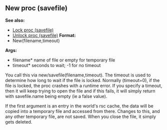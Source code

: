 ## New proc (savefile)
**See also:**
*   [Lock proc (savefile)](/ref/savefile/proc/Lock.md) 
*   [Unlock proc (savefile)](/ref/savefile/proc/Unlock.md) <!-- -->
**Format:**
*   New(filename,timeout)
<!-- -->
**Args:**
*   filename* name of file or empty for temporary file
*   timeout* seconds to wait; -1 for no timeout


You call this via new/savefile(filename,timeout). The timeout
is used to determine how long to wait if the file is locked. Normally
(timeout=0), if the file is locked, the proc crashes with a runtime
error. If you specify a timeout, then it will keep trying to open the
file and if this fails, it will simply return with savefile.name being
empty (ie a false value). 

If the first argument is an entry in
the world\'s rsc cache, the data will be copied into a temporary file
and accessed from there. Changes to this, and any other temporary file,
are not saved. When you close the file, it simply gets deleted.